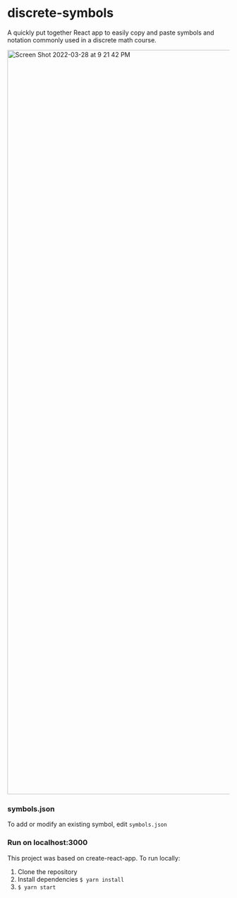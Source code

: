 # discrete-symbols

A quickly put together React app to easily copy and paste symbols and notation commonly used in a discrete math course.

<img width="1687" alt="Screen Shot 2022-03-28 at 9 21 42 PM" src="https://user-images.githubusercontent.com/8935419/160522029-df4f1e95-4867-4ba2-a307-08ed860d9514.png">

### symbols.json

To add or modify an existing symbol, edit `symbols.json`

### Run on localhost:3000

This project was based on create-react-app. To run locally:

1. Clone the repository
2. Install dependencies `$ yarn install`
3. `$ yarn start`

